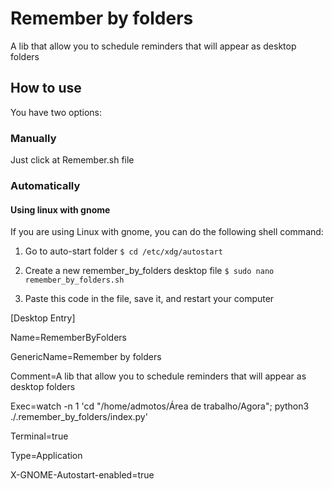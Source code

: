 # Remember by folders

A lib that allow you to schedule reminders that will appear as desktop folders

## How to use

You have two options:

### Manually

Just click at Remember.sh file

### Automatically

#### Using linux with gnome

If you are using Linux with gnome, you can do the following shell command:

1. Go to auto-start folder `$ cd /etc/xdg/autostart`

2. Create a new remember_by_folders desktop file `$ sudo nano remember_by_folders.sh`

3. Paste this code in the file, save it, and restart your computer

[Desktop Entry]

Name=RememberByFolders

GenericName=Remember by folders

Comment=A lib that allow you to schedule reminders that will appear as desktop folders

Exec=watch -n 1 'cd "/home/admotos/Área de trabalho/Agora"; python3 ./.remember_by_folders/index.py'

Terminal=true

Type=Application

X-GNOME-Autostart-enabled=true